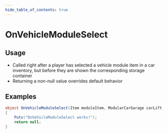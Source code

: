 ```yaml
---
hide_table_of_contents: true
---
```


# OnVehicleModuleSelect

## Usage

* Called right after a player has selected a vehicle module item in a car inventory, but before they are shown the corresponding storage container
* Returning a non-null value overrides default behavior

## Examples

```csharp title=""
object OnVehicleModuleSelect(Item moduleItem, ModularCarGarage carLift, BasePlayer player)
{
    Puts("OnVehicleModuleSelect works!");
    return null;
}
```
